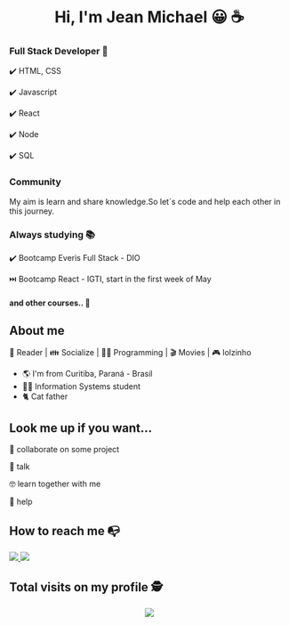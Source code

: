 

<h1 align="center"> Hi, I'm Jean Michael 😀 ☕ </h1>

### Full Stack Developer 💼

✔️ HTML, CSS

✔️ Javascript

✔️ React 

✔️ Node

✔️ SQL

### Community

My aim is learn and share knowledge.So let´s code and help each other in this journey.
### Always studying 📚

✔️ Bootcamp Everis Full Stack - DIO

⏭️ Bootcamp React - IGTI, start in the first week of May

#### and other courses.. 🚀

## About me 

📖 Reader | 👪 Socialize | 👨‍💻 Programming | 🎬 Movies | 🎮 lolzinho

- 🌎 I'm from Curitiba, Paraná - Brasil
- 👨‍🎓 Information Systems student
- 🐈 Cat father 

## Look me up if you want...

👯 collaborate on some project

💬 talk

🤓 learn together with me

👊 help


## How to reach me 📭

<a href="https://www.linkedin.com/in/roh-augusto96/">
        <img src="https://img.shields.io/badge/linkedin-%230077B5.svg?&amp;style=for-the-badge&amp;logo=linkedin&amp;logoColor=white&amp;link=mailto:https://www.linkedin.com/in/jean-michael-790631195/">
    </a>

 <a href="mailto:rodrigoaugusto96@outlook.com">
        <img src="https://img.shields.io/badge/email-D14836?&amp;style=for-the-badge&amp;logo=gmail&amp;logoColor=white&amp;link=mailto:jeanmmclaudino@gmail.com">
    </a>



 ## Total visits on my profile :detective: <br>
 </p><p align="center"> 
   <img align="center" src="https://profile-counter.glitch.me/J3anMichael/count.svg">
 </p>
